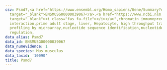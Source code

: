 ```yaml
---
csv: Psmd7,<a href="https://www.ensembl.org/Homo_sapiens/Gene/Summary?db=core;g=ENSMUSG00000039067"
  target="_blank">ENSMUSG00000039067</a>,<a href="https://www.ncbi.nlm.nih.gov/pubmed/23834426"
  target="_blank"><i class="fas fa-file"></i></a>",chromatin immunoprecipitation assay,direct
  interaction,prime adult stage, liver, Hepatocyte, high throughput transcription
  profiling by microarray,nucleotide sequence identification,nucleotide sequence identification,transcriptional
  regulation,
data_alias: Psmd7
data_id: ENSMUSG00000039067
data_numevidence: 1
data_species: Mus musculus
data_taxid: '10090'
title: Psmd7
---
```

